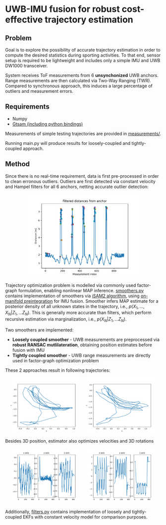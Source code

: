 # UWB-IMU fusion for robust cost-effective trajectory estimation

## Problem
Goal is to explore the possibility of accurate trajectory estimation in order to compute the desired statistics during sporting activities. To that end, sensor setup is required to be lightweight and includes only a simple IMU and UWB DW1000 transceiver. 

System receives ToF measurements from 6 **unsynchonized** UWB anchors. Range measurements are then calculated via Two-Way Ranging (TWR). Compared to synchronous approach, this induces a large percentage of outliers and measurement errors.

## Requirements
- Numpy
- [Gtsam (including python bindings)](https://github.com/borglab/gtsam)

Measurements of simple testing trajectories are provided in [measurements/](measurements/).

Running main.py will produce results for loosely-coupled and tightly-coupled approach.

## Method
Since there is no real-time requirement, data is first pre-processed in order to clean erronous outliers. Outliers are first detected via constant velocity and Hampel filters for all 6 anchors, netting accurate outlier detection:

<p align='center'>
<img src="results/filtered.png" width=360px>
</p>

Trajectory optimization problem is modelled via commonly used factor-graph formulation, enabling nonlinear MAP inference.
[smoothers.py](smoothers.py/) contains implementation of smoothers via [iSAM2 algorithm](https://doi.org/10.1109/ICRA.2011.5979641), using [on-manifold preintegration](https://doi.org/10.1109/TRO.2016.2597321) for IMU fusion. Smoother infers MAP estimate for a posterior density of all unknown states in the trajectory, i.e., $p(X_1, ..., X_N | Z_1, ... Z_N)$. This is generally more accurate than filters, which perform recursive estimation via marginalization, i.e., $p(X_N | Z_1, ... Z_N)$.

Two smoothers are implemented:
- **Loosely coupled smoother** - UWB measurements are preprocessed via **robust RANSAC mutlilateration**, obtaining position estimates before fusion with IMU
- **Tightly coupled smoother** - UWB range measurements are directly used in factor-graph optimization problem

These 2 approaches result in following trajectories:
<p align='center'>
<img src="results/ISAM_loosely.png" width="240px">
<img src="results/ISAM_tightly.png" width="240px">
</p>

Besides 3D position, estimator also optimizes velocities and 3D rotations

<p align='center'>
<img src="results/Estimated_velocities.png" width="240px">
<img src="results/Estimated_rot.png" width="240px">
</p>

Additionally, [filters.py](filters.py) contains implementation of loosely and tightly-coupled EKFs with constant velocity model for comparison purposes.





